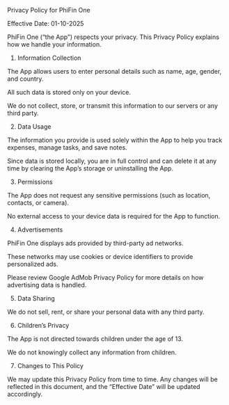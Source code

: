 Privacy Policy for PhiFin One

Effective Date: 01-10-2025

PhiFin One (“the App”) respects your privacy. This Privacy Policy explains how we handle your information.

1. Information Collection

The App allows users to enter personal details such as name, age, gender, and country.

All such data is stored only on your device.

We do not collect, store, or transmit this information to our servers or any third party.

2. Data Usage

The information you provide is used solely within the App to help you track expenses, manage tasks, and save notes.

Since data is stored locally, you are in full control and can delete it at any time by clearing the App’s storage or uninstalling the App.

3. Permissions

The App does not request any sensitive permissions (such as location, contacts, or camera).

No external access to your device data is required for the App to function.

4. Advertisements

PhiFin One displays ads provided by third-party ad networks.

These networks may use cookies or device identifiers to provide personalized ads.

Please review Google AdMob Privacy Policy
 for more details on how advertising data is handled.

5. Data Sharing

We do not sell, rent, or share your personal data with any third party.

6. Children’s Privacy

The App is not directed towards children under the age of 13.

We do not knowingly collect any information from children.

7. Changes to This Policy

We may update this Privacy Policy from time to time. Any changes will be reflected in this document, and the “Effective Date” will be updated accordingly.

